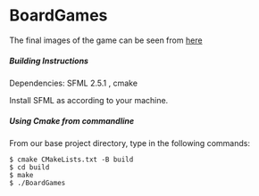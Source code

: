 # BoardGames


The final images of the game can be seen from [here](https://github.com/avisekksarma/BoardGames/tree/main/finalImages)

##### **Building Instructions**

Dependencies: SFML 2.5.1 , cmake

Install SFML as according to your machine.

##### **Using Cmake from commandline**

From our base project directory, type in the following commands:

```
$ cmake CMakeLists.txt -B build
$ cd build
$ make
$ ./BoardGames
```


